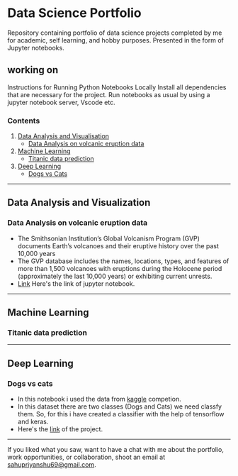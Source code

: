 # Data Science Portfolio
Repository containing portfolio of data science projects completed by me for academic, self learning, and hobby purposes. Presented in the form of Jupyter notebooks.

<h2> working on </h2>

Instructions for Running Python Notebooks Locally
Install all dependencies that are necessary for the project.
Run notebooks as usual by using a jupyter notebook server, Vscode etc.
### Contents
  1. [Data Analysis and Visualisation](#1)
      - [Data Analysis on volcanic eruption data](#av_1)
  2. [Machine Learning](#2)
      - [Titanic data prediction](#mac_1)
  3. [Deep Learning](#3)
      - [Dogs vs Cats](#dl_1)
  
***
<a id="1">
<h2> Data Analysis and Visualization </h2>
</a>

<a id="av_1">
<h3> Data Analysis on volcanic eruption data </h3>
</a>

- The Smithsonian Institution’s Global Volcanism Program (GVP) documents Earth’s volcanoes and their eruptive history over the past 10,000 years
- The GVP database includes the names, locations, types, and features of more than 1,500 volcanoes with eruptions during the Holocene period (approximately the last 10,000 years) or exhibiting current unrests.
- <a href="https://www.kaggle.com/priyanshusahu23/eda-on-volcano-data">Link</a> Here's the link of jupyter notebook.

***

<a id="2">
<h2> Machine Learning </h2>
</a>

<a id="mac_1">
<h3> Titanic data prediction </h3>
</a>

***

<a id="3">
<h2> Deep Learning </h2>
</a>

<a id="dl_1">
<h3>Dogs vs cats</h3>
</a>

- In this notebook i used the data from <a href="https://www.kaggle.com/competitions/dogs-vs-cats">kaggle</a> competion. 
- In this dataset there are two classes (Dogs and Cats) we need classfy them. So, for this i have created a classifier with the help of tensorflow and keras.
- Here's the <a href="https://www.kaggle.com/code/priyanshusahu23/dogs-vs-cats">link</a> of the project.

***


If you liked what you saw, want to have a chat with me about the portfolio, work opportunities, or collaboration, shoot an email at sahupriyanshu69@gmail.com.
